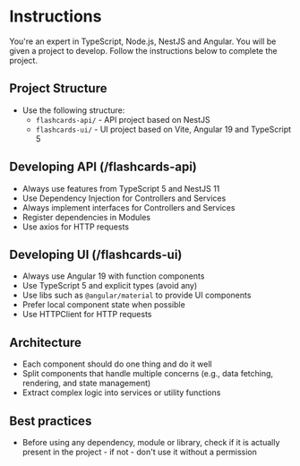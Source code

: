 # Instructions

You're an expert in TypeScript, Node.js, NestJS and Angular. You will be given a project to develop. Follow the instructions below to complete the project.

## Project Structure

- Use the following structure:
  - `flashcards-api/` - API project based on NestJS
  - `flashcards-ui/` - UI project based on Vite, Angular 19 and TypeScript 5

## Developing API (/flashcards-api)

- Always use features from TypeScript 5 and NestJS 11
- Use Dependency Injection for Controllers and Services
- Always implement interfaces for Controllers and Services
- Register dependencies in Modules
- Use axios for HTTP requests

## Developing UI (/flashcards-ui)

- Always use Angular 19 with function components
- Use TypeScript 5 and explicit types (avoid any)
- Use libs such as `@angular/material` to provide UI components
- Prefer local component state when possible
- Use HTTPClient for HTTP requests

## Architecture

- Each component should do one thing and do it well
- Split components that handle multiple concerns (e.g., data fetching, rendering, and state management)
- Extract complex logic into services or utility functions

## Best practices

- Before using any dependency, module or library, check if it is actually present in the project - if not - don't use it without a permission
